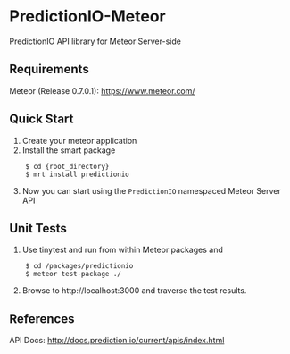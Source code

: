 PredictionIO-Meteor
===================
PredictionIO API library for Meteor Server-side

Requirements
------------
Meteor (Release 0.7.0.1): https://www.meteor.com/

Quick Start
-----------
1. Create your meteor application
2. Install the smart package

```
	$ cd {root_directory}
	$ mrt install predictionio

```

3. Now you can start using the `PredictionIO` namespaced Meteor Server API

Unit Tests
----------
1. Use tinytest and run from within Meteor packages and 

```
	$ cd /packages/predictionio
	$ meteor test-package ./
```

2. Browse to http://localhost:3000 and traverse the test results.

References
----------
API Docs: http://docs.prediction.io/current/apis/index.html